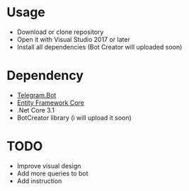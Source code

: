 # Usage
- Download or clone repository
- Open it with Visual Studio 2017 or later
- Install all dependencies (Bot Creator will uploaded soon)

# Dependency
- [Telegram.Bot](https://github.com/TelegramBots/Telegram.Bot)
- [Entity Framework Core](https://github.com/dotnet/efcore)
- .Net Core 3.1
- BotCreator library (i will upload it soon)

# TODO
- Improve visual design
- Add more queries to bot
- Add instruction